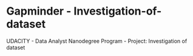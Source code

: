 # Gapminder - Investigation-of-dataset
UDACITY - Data Analyst Nanodegree Program - Project: Investigation of dataset
